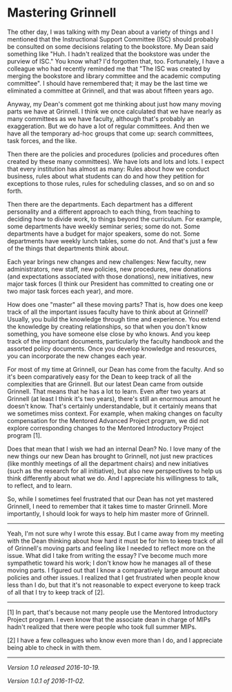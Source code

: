 Mastering Grinnell
==================

The other day, I was talking with my Dean about a variety of things
and I mentioned that the Instructional Support Committee (ISC) should
probably be consulted on some decisions relating to the bookstore.
My Dean said something like "Huh.  I hadn't realized that the bookstore
was under the purview of ISC."  You know what?  I'd forgotten that, too.
Fortunately, I have a colleague who had recently reminded me that "The
ISC was created by merging the bookstore and library committee and the
academic computing committee".  I should have remembered that; it may
be the last time we eliminated a committee at Grinnell, and that was
about fifteen years ago.

Anyway, my Dean's comment got me thinking about just how many moving
parts we have at Grinnell.  I think we once calculated that we have
nearly as many committees as we have faculty, although that's probably
an exaggeration.  But we do have a lot of regular committees.  And then
we have all the temporary ad-hoc groups that come up: search committees,
task forces, and the like.  

Then there are the policies and procedures (policies and procedures
often created by these many committees).  We have lots and lots
and lots.  I expect that every institution has almost as
many: Rules about how we conduct business, rules about what students 
can do and how they petition for exceptions to those rules, rules for
scheduling classes, and so on and so forth.

Then there are the departments.  Each department has a different
personality and a different approach to each thing, from teaching to
deciding how to divide work, to things beyond the curriculum.  For
example, some departments have weekly seminar series; some do not.
Some departments have a budget for major speakers, some do not.  Some
departments have weekly lunch tables, some do not.  And that's just
a few of the things that departments think about.

Each year brings new changes and new challenges: New faculty, new
administrators, new staff, new policies, new procedures, new donations
(and expectations associated with those donations), new initiatives,
new major task forces (I think our President has committed to creating
one or two major task forces each year), and more.

How does one "master" all these moving parts?  That is, how does one
keep track of all the important issues faculty have to think about at
Grinnell?  Usually, you build the knowledge through time and experience.
You extend the knowledge by creating relationships, so that when you don't
know something, you have someone else close by who knows.  And you keep
track of the important documents, particularly the faculty handbook and
the assorted policy documents.  Once you develop knowledge and resources,
you can incorporate the new changes each year.

For most of my time at Grinnell, our Dean has come from the faculty.
And so it's been comparatively easy for the Dean to keep track of all
the complexities that are Grinnell.  But our latest Dean came from
outside Grinnell.  That means that he has a lot to learn.  Even after
two years at Grinnell (at least I think it's two years), there's still
an enormous amount he doesn't know.  That's certainly understandable,
but it certainly means that we sometimes miss context.  For example,
when making changes on faculty compensation for the Mentored Advanced
Project program, we did not explore corresponding changes to the Mentored
Introductory Project program [1].

Does that mean that I wish we had an internal Dean?  No.  I love many
of the new things our new Dean has brought to Grinnell, not just new
practices (like monthly meetings of all the department chairs) and new
initiatives (such as the research for all initiative), but also new
perspectives to help us think differently about what we do.  And I
appreciate his willingness to talk, to reflect, and to learn.

So, while I sometimes feel frustrated that our Dean has not yet mastered
Grinnell, I need to remember that it takes time to master Grinnell.
More importantly, I should look for ways to help him master more of
Grinnell.

---

Yeah, I'm not sure why I wrote this essay.  But I came away from my
meeting with the Dean thinking about how hard it must be for him to
keep track of all of Grinnell's moving parts and feeling like I needed
to reflect more on the issue.  What did I take from writing the essay?
I've become much more sympathetic toward his work; I don't know how
he manages all of these moving parts.  I figured out that I know a
comparatively large amount about policies and other issues.  I realized
that I get frustrated when people know less than I do, but that it's
not reasonable to expect everyone to keep track of all that I try to
keep track of [2].

---

[1] In part, that's because not many people use the Mentored 
Introductory Project program.  I even know that the associate
dean in charge of MIPs hadn't realized that there were people who
took full summer MIPs.

[2] I have a few colleagues who know even more than I do, and I
appreciate being able to check in with them.

---

*Version 1.0 released 2016-10-19.*

*Version 1.0.1 of 2016-11-02.*
